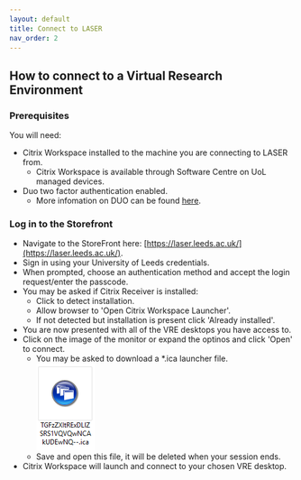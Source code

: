 ```yaml
---
layout: default
title: Connect to LASER
nav_order: 2
---
```


## How to connect to a Virtual Research Environment

### Prerequisites
You will need:
- Citrix Workspace installed to the machine you are connecting to LASER from.
  - Citrix Workspace is available through Software Centre on UoL managed devices.
- Duo two factor authentication enabled.
  - More infomation on DUO can be found [here](https://it.leeds.ac.uk/it/info/101/about_help_desk/142/privacy_notice?id=kb_article&sysparm_article=KB0014642).

### Log in to the Storefront
- Navigate to the StoreFront here: [https://laser.leeds.ac.uk/](https://laser.leeds.ac.uk/).
- Sign in using your University of Leeds credentials.
- When prompted, choose an authentication method and accept the login request/enter the passcode.
- You may be asked if Citrix Receiver is installed:
  - Click to detect installation.
  - Allow browser to 'Open Citrix Workspace Launcher'.
  - If not detected but installation is present click 'Already installed'.
- You are now presented with all of the VRE desktops you have access to.
- Click on the image of the monitor or expand the optinos and click 'Open' to connect.
  - You may be asked to download a *.ica launcher file.  
  ![citrix_launch_file.png](./images/citrix_launch_file.png)
  - Save and open this file, it will be deleted when your session ends.
- Citrix Workspace will launch and connect to your chosen VRE desktop.
